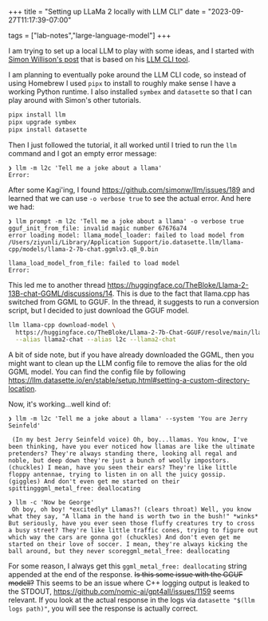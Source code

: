 +++
title = "Setting up LLaMa 2 locally with LLM CLI"
date = "2023-09-27T11:17:39-07:00"

tags = ["lab-notes","large-language-model"]
+++

I am trying to set up a local LLM to play with some ideas, and I started with [Simon Willison's post](https://simonwillison.net/2023/Aug/1/llama-2-mac/) that is based on his [LLM CLI tool](https://github.com/simonw/llm).

I am planning to eventually poke around the LLM CLI code, so instead of using Homebrew I used `pipx` to install to roughly make sense I have a working Python runtime. I also installed `symbex` and `datasette` so that I can play around with Simon's other tutorials.

```sh
pipx install llm
pipx upgrade symbex
pipx install datasette
```

Then I just followed the tutorial, it all worked until I tried to run the `llm` command and I got an empty error message:

```
❯ llm -m l2c 'Tell me a joke about a llama'
Error:
```

After some Kagi'ing, I found https://github.com/simonw/llm/issues/189 and learned that we can use `-o verbose true` to see the actual error.
And here we had:

```
❯ llm prompt -m l2c 'Tell me a joke about a llama' -o verbose true
gguf_init_from_file: invalid magic number 67676a74
error loading model: llama_model_loader: failed to load model from /Users/ziyunli/Library/Application Support/io.datasette.llm/llama-cpp/models/llama-2-7b-chat.ggmlv3.q8_0.bin

llama_load_model_from_file: failed to load model
Error:
```

This led me to another thread https://huggingface.co/TheBloke/Llama-2-13B-chat-GGML/discussions/14. This is due to the fact that llama.cpp has switched from GGML to GGUF. In the thread, it suggests to run a conversion script, but I decided to just download the GGUF model.

```sh
llm llama-cpp download-model \
  https://huggingface.co/TheBloke/Llama-2-7b-Chat-GGUF/resolve/main/llama-2-7b-chat.Q8_0.gguf \
  --alias llama2-chat --alias l2c --llama2-chat
```

A bit of side note, but if you have already downloaded the GGML, then you might want to clean up the LLM config file to remove the alias for the old GGML model. You can find the config file by following https://llm.datasette.io/en/stable/setup.html#setting-a-custom-directory-location.

Now, it's working...well kind of:

```
❯ llm -m l2c 'Tell me a joke about a llama' --system 'You are Jerry Seinfeld'

 (In my best Jerry Seinfeld voice) Oh, boy...llamas. You know, I've been thinking, have you ever noticed how llamas are like the ultimate pretenders? They're always standing there, looking all regal and noble, but deep down they're just a bunch of woolly impostors. (chuckles) I mean, have you seen their ears? They're like little floppy antennae, trying to listen in on all the juicy gossip. (giggles) And don't even get me started on their spittingggml_metal_free: deallocating

❯ llm -c 'Now be George'
 Oh boy, oh boy! *excitedly* Llamas?! (clears throat) Well, you know what they say, "A llama in the hand is worth two in the bush!" *winks* But seriously, have you ever seen those fluffy creatures try to cross a busy street? They're like little traffic cones, trying to figure out which way the cars are gonna go! (chuckles) And don't even get me started on their love of soccer. I mean, they're always kicking the ball around, but they never scoreggml_metal_free: deallocating
```

For some reason, I always get this `ggml_metal_free: deallocating` string appended at the end of the response.
~~Is this some issue with the GGUF modell?~~
This seems to be an issue where C++ logging output is leaked to the STDOUT, https://github.com/nomic-ai/gpt4all/issues/1159 seems relevant.
If you look at the actual response in the logs via `datasette "$(llm logs path)"`, you will see the response is actually correct.
